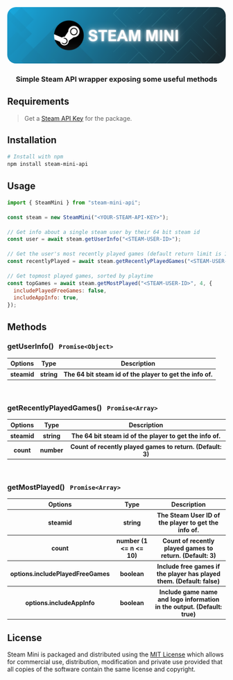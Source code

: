 <img src="./assets/images/project_banner.png" style="border-radius:20px" />

<div align="center"><h3>
Simple Steam API wrapper exposing some useful methods
</h3></div>

## Requirements

> Get a <a href="https://steamcommunity.com/dev/apikey">Steam API Key</a> for the package.

## Installation

```sh
# Install with npm
npm install steam-mini-api
```

## Usage

```js
import { SteamMini } from "steam-mini-api";

const steam = new SteamMini("<YOUR-STEAM-API-KEY>");

// Get info about a single steam user by their 64 bit steam id
const user = await steam.getUserInfo("<STEAM-USER-ID>");

// Get the user's most recently played games (default return limit is 1)
const recentlyPlayed = await steam.getRecentlyPlayedGames("<STEAM-USER-ID>", 4);

// Get topmost played games, sorted by playtime
const topGames = await steam.getMostPlayed("<STEAM-USER-ID>", 4, {
  includePlayedFreeGames: false,
  includeAppInfo: true,
});
```

## Methods

### **getUserInfo()**&nbsp;&nbsp;&nbsp;`Promise<Object>`

<table>
    <tr>
        <th>Options</th>
        <th>Type</th>
        <th>Description</th>
    </tr>
    <tr>
        <th>steamid</th>
        <th>string</th>
        <th>The 64 bit steam id of the player to get the info of.</th>
    </tr>
</table>

<br/>

### **getRecentlyPlayedGames()**&nbsp;&nbsp;&nbsp;`Promise<Array>`

<table>
    <tr>
        <th>Options</th>
        <th>Type</th>
        <th>Description</th>
    </tr>
    <tr>
        <th>steamid</th>
        <th>string</th>
        <th>The 64 bit steam id of the player to get the info of.</th>
    </tr>
    <tr>
        <th>count</th>
        <th>number</th>
        <th>Count of recently played games to return. (Default: 3)</th>
    </tr>
</table>

<br/>

### **getMostPlayed()**&nbsp;&nbsp;&nbsp;`Promise<Array>`

<table>
    <tr>
        <th>Options</th>
        <th>Type</th>
        <th>Description</th>
    </tr>
    <tr>
        <th>steamid</th>
        <th>string</th>
        <th>The Steam User ID of the player to get the info of.</th>
    </tr>
    <tr>
        <th>count</th>
        <th>number (1 <= n <= 10)</th>
        <th>Count of recently played games to return. (Default: 3)</th>
    </tr>
    <tr>
        <th>options.includePlayedFreeGames</th>
        <th>boolean</th>
        <th>Include free games if the player has played them. (Default: false)</th>
    </tr>
    <tr>
        <th>options.includeAppInfo</th>
        <th>boolean</th>
        <th>Include game name and logo information in the output. (Default: true)</th>
    </tr>
</table>

## License

Steam Mini is packaged and distributed using the [MIT License](/LICENSE.md) which allows for commercial use, distribution, modification and private use provided that all copies of the software contain the same license and copyright.
